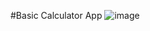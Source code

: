 #Basic Calculator App 
![image](https://github.com/Chandu-Vanam/Calculator-js/assets/106000035/d788362a-f9f3-4ab5-b1b3-e5748428384d)
